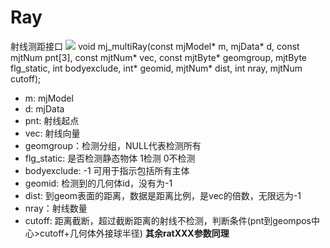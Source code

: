 # Ray
射线测距接口
![](../../MJCF/asset/ray.png)
void mj_multiRay(const mjModel* m, mjData* d, const mjtNum pnt[3], const mjtNum* vec,
                 const mjtByte* geomgroup, mjtByte flg_static, int bodyexclude,
                 int* geomid, mjtNum* dist, int nray, mjtNum cutoff);
* m: mjModel
* d: mjData
* pnt: 射线起点
* vec: 射线向量
* geomgroup：检测分组，NULL代表检测所有
* flg_static: 是否检测静态物体 1检测 0不检测
* bodyexclude: -1 可用于指示包括所有主体
* geomid: 检测到的几何体id，没有为-1
* dist: 到geom表面的距离，数据是距离比例，是vec的倍数，无限远为-1
* nray：射线数量
* cutoff: 距离截断，超过截断距离的射线不检测，判断条件(pnt到geompos中心>cutoff+几何体外接球半径)
**其余ratXXX参数同理**